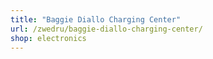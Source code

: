 ```yaml
---
title: "Baggie Diallo Charging Center"
url: /zwedru/baggie-diallo-charging-center/
shop: electronics
---
```

